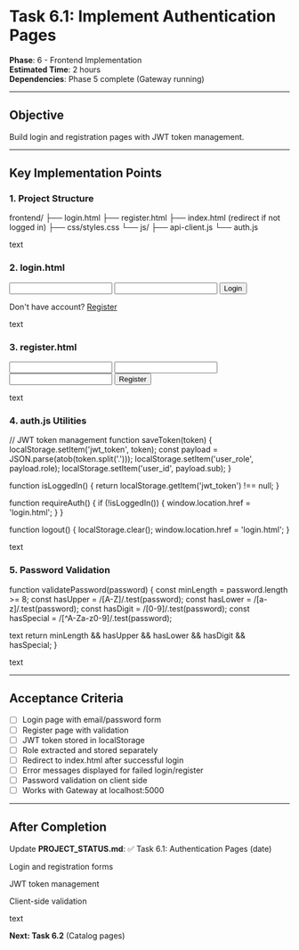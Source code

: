 # Task 6.1: Implement Authentication Pages

**Phase**: 6 - Frontend Implementation  
**Estimated Time**: 2 hours  
**Dependencies**: Phase 5 complete (Gateway running)

---

## Objective

Build login and registration pages with JWT token management.

---

## Key Implementation Points

### 1. Project Structure

frontend/
├── login.html
├── register.html
├── index.html (redirect if not logged in)
├── css/styles.css
└── js/
├── api-client.js
└── auth.js

text

### 2. login.html

<form id="loginForm"> <input type="email" id="email" required> <input type="password" id="password" required> <button type="submit">Login</button> </form> <p>Don't have account? <a href="register.html">Register</a></p> <script> document.getElementById('loginForm').addEventListener('submit', async (e) => { e.preventDefault(); // POST to http://localhost:5000/api/users/login // Store token in localStorage // Extract role from JWT (decode payload) // Redirect to index.html }); </script>
text

### 3. register.html

<form id="registerForm"> <input type="text" id="username" required> <input type="email" id="email" required> <input type="password" id="password" required minlength="8"> <button type="submit">Register</button> </form> <script> // POST to /api/users/register // Auto-login after registration (call login endpoint) // Store token and redirect </script>
text

### 4. auth.js Utilities

// JWT token management
function saveToken(token) {
localStorage.setItem('jwt_token', token);
const payload = JSON.parse(atob(token.split('.')));​
localStorage.setItem('user_role', payload.role);
localStorage.setItem('user_id', payload.sub);
}

function isLoggedIn() {
return localStorage.getItem('jwt_token') !== null;
}

function requireAuth() {
if (!isLoggedIn()) {
window.location.href = 'login.html';
}
}

function logout() {
localStorage.clear();
window.location.href = 'login.html';
}

text

### 5. Password Validation

function validatePassword(password) {
const minLength = password.length >= 8;
const hasUpper = /[A-Z]/.test(password);
const hasLower = /[a-z]/.test(password);
const hasDigit = /[0-9]/.test(password);
const hasSpecial = /[^A-Za-z0-9]/.test(password);

text
return minLength && hasUpper && hasLower && hasDigit && hasSpecial;
}

text

---

## Acceptance Criteria

- [ ] Login page with email/password form
- [ ] Register page with validation
- [ ] JWT token stored in localStorage
- [ ] Role extracted and stored separately
- [ ] Redirect to index.html after successful login
- [ ] Error messages displayed for failed login/register
- [ ] Password validation on client side
- [ ] Works with Gateway at localhost:5000

---

## After Completion

Update **PROJECT_STATUS.md**:
✅ Task 6.1: Authentication Pages (date)

Login and registration forms

JWT token management

Client-side validation

text

**Next: Task 6.2** (Catalog pages)
